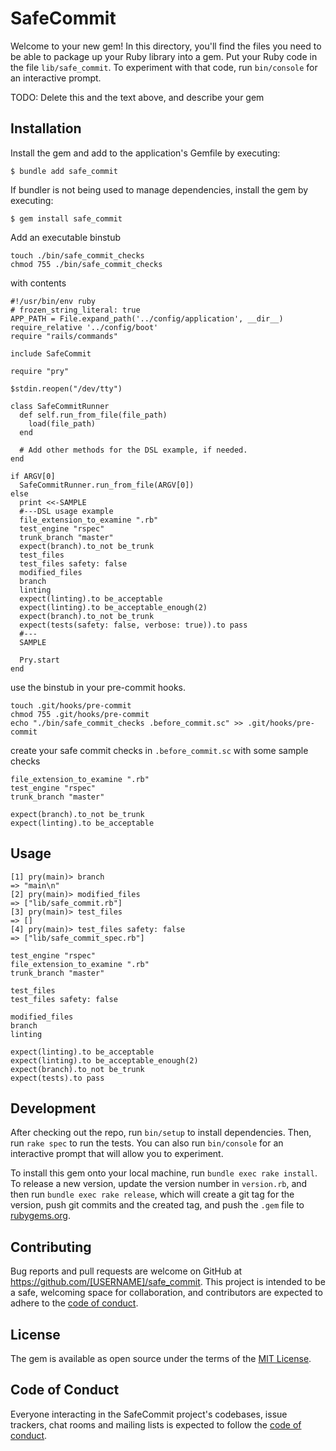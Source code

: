 # SafeCommit

Welcome to your new gem! In this directory, you'll find the files you need to be able to package up your Ruby library into a gem. Put your Ruby code in the file `lib/safe_commit`. To experiment with that code, run `bin/console` for an interactive prompt.

TODO: Delete this and the text above, and describe your gem

## Installation

Install the gem and add to the application's Gemfile by executing:

    $ bundle add safe_commit

If bundler is not being used to manage dependencies, install the gem by executing:

    $ gem install safe_commit

Add an executable binstub 
```
touch ./bin/safe_commit_checks
chmod 755 ./bin/safe_commit_checks
```
with contents
```
#!/usr/bin/env ruby
# frozen_string_literal: true
APP_PATH = File.expand_path('../config/application', __dir__)
require_relative '../config/boot'
require "rails/commands"

include SafeCommit

require "pry"

$stdin.reopen("/dev/tty")

class SafeCommitRunner
  def self.run_from_file(file_path)
    load(file_path)
  end

  # Add other methods for the DSL example, if needed.
end

if ARGV[0]
  SafeCommitRunner.run_from_file(ARGV[0])
else
  print <<-SAMPLE
  #---DSL usage example
  file_extension_to_examine ".rb"
  test_engine "rspec"
  trunk_branch "master"
  expect(branch).to_not be_trunk
  test_files
  test_files safety: false
  modified_files
  branch
  linting
  expect(linting).to be_acceptable
  expect(linting).to be_acceptable_enough(2)
  expect(branch).to_not be_trunk
  expect(tests(safety: false, verbose: true)).to pass
  #---
  SAMPLE

  Pry.start
end

```

use the binstub in your pre-commit hooks.
```
touch .git/hooks/pre-commit
chmod 755 .git/hooks/pre-commit
echo "./bin/safe_commit_checks .before_commit.sc" >> .git/hooks/pre-commit
```

create your safe commit checks in `.before_commit.sc`
with some sample checks
```
file_extension_to_examine ".rb"
test_engine "rspec"
trunk_branch "master"

expect(branch).to_not be_trunk
expect(linting).to be_acceptable
```

## Usage

```
[1] pry(main)> branch
=> "main\n"
[2] pry(main)> modified_files
=> ["lib/safe_commit.rb"]
[3] pry(main)> test_files
=> []
[4] pry(main)> test_files safety: false
=> ["lib/safe_commit_spec.rb"]
```

```
test_engine "rspec"
file_extension_to_examine ".rb"
trunk_branch "master"

test_files
test_files safety: false

modified_files
branch
linting

expect(linting).to be_acceptable
expect(linting).to be_acceptable_enough(2)
expect(branch).to_not be_trunk
expect(tests).to pass
```

## Development

After checking out the repo, run `bin/setup` to install dependencies. Then, run `rake spec` to run the tests. You can also run `bin/console` for an interactive prompt that will allow you to experiment.

To install this gem onto your local machine, run `bundle exec rake install`. To release a new version, update the version number in `version.rb`, and then run `bundle exec rake release`, which will create a git tag for the version, push git commits and the created tag, and push the `.gem` file to [rubygems.org](https://rubygems.org).

## Contributing

Bug reports and pull requests are welcome on GitHub at https://github.com/[USERNAME]/safe_commit. This project is intended to be a safe, welcoming space for collaboration, and contributors are expected to adhere to the [code of conduct](https://github.com/[USERNAME]/safe_commit/blob/main/CODE_OF_CONDUCT.md).

## License

The gem is available as open source under the terms of the [MIT License](https://opensource.org/licenses/MIT).

## Code of Conduct

Everyone interacting in the SafeCommit project's codebases, issue trackers, chat rooms and mailing lists is expected to follow the [code of conduct](https://github.com/[USERNAME]/safe_commit/blob/main/CODE_OF_CONDUCT.md).
